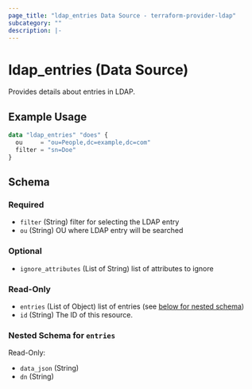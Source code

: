 ```yaml
---
page_title: "ldap_entries Data Source - terraform-provider-ldap"
subcategory: ""
description: |-
---
```


# ldap_entries (Data Source)

Provides details about entries in LDAP. 

## Example Usage
```terraform
data "ldap_entries" "does" {
  ou     = "ou=People,dc=example,dc=com"
  filter = "sn=Doe"
}
```

<!-- schema generated by tfplugindocs -->
## Schema

### Required

- `filter` (String) filter for selecting the LDAP entry
- `ou` (String) OU where LDAP entry will be searched

### Optional

- `ignore_attributes` (List of String) list of attributes to ignore

### Read-Only

- `entries` (List of Object) list of entries (see [below for nested schema](#nestedatt--entries))
- `id` (String) The ID of this resource.

<a id="nestedatt--entries"></a>
### Nested Schema for `entries`

Read-Only:

- `data_json` (String)
- `dn` (String)
